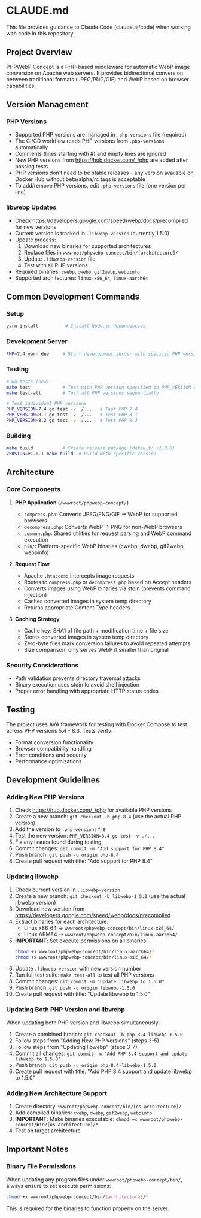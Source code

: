 # CLAUDE.md

This file provides guidance to Claude Code (claude.ai/code) when working with code in this repository.

## Project Overview

PHPWebP Concept is a PHP-based middleware for automatic WebP image conversion on Apache web servers. It provides bidirectional conversion between traditional formats (JPEG/PNG/GIF) and WebP based on browser capabilities.

## Version Management

### PHP Versions
- Supported PHP versions are managed in `.php-versions` file (required)
- The CI/CD workflow reads PHP versions from `.php-versions` automatically
- Comments (lines starting with #) and empty lines are ignored
- New PHP versions from https://hub.docker.com/_/php are added after passing tests
- PHP versions don't need to be stable releases - any version available on Docker Hub without beta/alpha/rc tags is acceptable
- To add/remove PHP versions, edit `.php-versions` file (one version per line)

### libwebp Updates
- Check https://developers.google.com/speed/webp/docs/precompiled for new versions
- Current version is tracked in `.libwebp-version` (currently 1.5.0)
- Update process:
  1. Download new binaries for supported architectures
  2. Replace files in `wwwroot/phpwebp-concept/bin/[architecture]/`
  3. Update `.libwebp-version` file
  4. Test with all PHP versions
- Required binaries: `cwebp`, `dwebp`, `gif2webp`, `webpinfo`
- Supported architectures: `linux-x86_64`, `linux-aarch64`

## Common Development Commands

### Setup
```bash
yarn install          # Install Node.js dependencies
```

### Development Server
```bash
PHP=7.4 yarn dev     # Start development server with specific PHP version
```

### Testing
```bash
# Go tests (new)
make test            # Test with PHP version specified in PHP_VERSION env var
make test-all        # Test all PHP versions sequentially

# Test individual PHP versions
PHP_VERSION=7.4 go test -v ./...   # Test PHP 7.4
PHP_VERSION=8.1 go test -v ./...   # Test PHP 8.1
PHP_VERSION=8.2 go test -v ./...   # Test PHP 8.2
```

### Building
```bash
make build           # Create release package (default: v1.0.0)
VERSION=v1.0.1 make build  # Build with specific version
```

## Architecture

### Core Components

1. **PHP Application** (`/wwwroot/phpwebp-concept/`)
   - `compress.php`: Converts JPEG/PNG/GIF → WebP for supported browsers
   - `decompress.php`: Converts WebP → PNG for non-WebP browsers
   - `common.php`: Shared utilities for request parsing and WebP command execution
   - `bin/`: Platform-specific WebP binaries (cwebp, dwebp, gif2webp, webpinfo)

2. **Request Flow**
   - Apache `.htaccess` intercepts image requests
   - Routes to `compress.php` or `decompress.php` based on Accept headers
   - Converts images using WebP binaries via stdin (prevents command injection)
   - Caches converted images in system temp directory
   - Returns appropriate Content-Type headers

3. **Caching Strategy**
   - Cache key: SHA1 of file path + modification time + file size
   - Stores converted images in system temp directory
   - Zero-byte files mark conversion failures to avoid repeated attempts
   - Size comparison: only serves WebP if smaller than original

### Security Considerations

- Path validation prevents directory traversal attacks
- Binary execution uses stdin to avoid shell injection
- Proper error handling with appropriate HTTP status codes

## Testing

The project uses AVA framework for testing with Docker Compose to test across PHP versions 5.4 - 8.3. Tests verify:
- Format conversion functionality
- Browser compatibility handling
- Error conditions and security
- Performance optimizations

## Development Guidelines

### Adding New PHP Versions
1. Check https://hub.docker.com/_/php for available PHP versions
2. Create a new branch: `git checkout -b php-8.4` (use the actual PHP version)
3. Add the version to `.php-versions` file
4. Test the new version: `PHP_VERSION=8.4 go test -v ./...`
5. Fix any issues found during testing
6. Commit changes: `git commit -m "Add support for PHP 8.4"`
7. Push branch: `git push -u origin php-8.4`
8. Create pull request with title: "Add support for PHP 8.4"

### Updating libwebp
1. Check current version in `.libwebp-version`
2. Create a new branch: `git checkout -b libwebp-1.5.0` (use the actual libwebp version)
3. Download new version from https://developers.google.com/speed/webp/docs/precompiled
4. Extract binaries for each architecture:
   - Linux x86_64 → `wwwroot/phpwebp-concept/bin/linux-x86_64/`
   - Linux ARM64 → `wwwroot/phpwebp-concept/bin/linux-aarch64/`
5. **IMPORTANT**: Set execute permissions on all binaries:
   ```bash
   chmod +x wwwroot/phpwebp-concept/bin/linux-aarch64/*
   chmod +x wwwroot/phpwebp-concept/bin/linux-x86_64/*
   ```
6. Update `.libwebp-version` with new version number
7. Run full test suite: `make test-all` to test all PHP versions
8. Commit changes: `git commit -m "Update libwebp to 1.5.0"`
9. Push branch: `git push -u origin libwebp-1.5.0`
10. Create pull request with title: "Update libwebp to 1.5.0"

### Updating Both PHP Version and libwebp
When updating both PHP version and libwebp simultaneously:
1. Create a combined branch: `git checkout -b php-8.4-libwebp-1.5.0`
2. Follow steps from "Adding New PHP Versions" (steps 3-5)
3. Follow steps from "Updating libwebp" (steps 3-7)
4. Commit all changes: `git commit -m "Add PHP 8.4 support and update libwebp to 1.5.0"`
5. Push branch: `git push -u origin php-8.4-libwebp-1.5.0`
6. Create pull request with title: "Add PHP 8.4 support and update libwebp to 1.5.0"

### Adding New Architecture Support
1. Create directory: `wwwroot/phpwebp-concept/bin/[os-architecture]/`
2. Add compiled binaries: `cwebp`, `dwebp`, `gif2webp`, `webpinfo`
3. **IMPORTANT**: Make binaries executable: `chmod +x wwwroot/phpwebp-concept/bin/[os-architecture]/*`
4. Test on target architecture

## Important Notes

### Binary File Permissions
When updating any program files under `wwwroot/phpwebp-concept/bin/`, always ensure to set execute permissions:
```bash
chmod +x wwwroot/phpwebp-concept/bin/[architecture]/*
```
This is required for the binaries to function properly on the server.